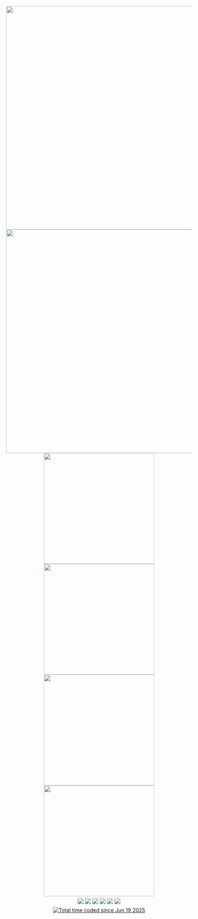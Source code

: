<div align="center">
  <a href="https://github.com/dimkagithub">
    <img src="https://github-readme-stats-dimkagithubvercel.vercel.app/api?username=dimkagithub&show_icons=true&include_all_commits=true&count_private=true&show=reviews,discussions_started,discussions_answered,prs_merged,prs_merged_percentage&theme=solarized-dark&hide_border=true&text_color=869396&text_bold=false&ring_color=ffff00" width="605" />
  </a>
</div>
<div style="height:0px"></div>
<div align="center">
  <a href="https://github.com/dimkagithub">
    <img src="https://github-profile-summary-cards-dimkagithubvercel.vercel.app/api/cards/profile-details?username=dimkagithub&theme=solarized_dark" width="605" />
  </a>
</div>
<div style="height:0px"></div>
<div align="center">
  <a href="https://github.com/dimkagithub" style="display:inline-block;margin-right:0px;">
    <img src="https://github-profile-summary-cards-dimkagithubvercel.vercel.app/api/cards/stats?username=dimkagithub&theme=solarized_dark" width="300" />
  </a>
  <a href="https://github.com/dimkagithub" style="display:inline-block;">
    <img src="https://github-profile-summary-cards-dimkagithubvercel.vercel.app/api/cards/productive-time?username=dimkagithub&theme=solarized_dark&utcOffset=+5" width="300" />
  </a>
</div>
<div style="height:0px"></div>
<div align="center">
  <a href="https://github.com/dimkagithub" style="display:inline-block;margin-right:0px;">
    <img src="https://github-profile-summary-cards-dimkagithubvercel.vercel.app/api/cards/repos-per-language?username=dimkagithub&theme=solarized_dark" width="300" />
  </a>
  <a href="https://github.com/dimkagithub" style="display:inline-block;">
    <img src="https://github-profile-summary-cards-dimkagithubvercel.vercel.app/api/cards/most-commit-language?username=dimkagithub&theme=solarized_dark" width="300" />
  </a>
</div>
<div style="height:5px"></div>
<div align="center" style="font-size:0;">
  <a href="https://github.com/dimkagithub" style="display:inline-block;margin-right:4px;">
    <img src="https://badges.pufler.dev/visits/dimkagithub/dimkagithub?logo=GitHub" />
  </a>
  <a href="https://github.com/dimkagithub" style="display:inline-block;margin-right:4px;">
    <img src="https://badges.pufler.dev/years/dimkagithub?logo=GitHub" />
  </a>
  <a href="https://github.com/dimkagithub?tab=repositories" style="display:inline-block;margin-right:4px;">
    <img src="https://badges.pufler.dev/repos/dimkagithub?logo=GitHub" />
  </a>
  <a href="https://gist.github.com/dimkagithub" style="display:inline-block;margin-right:4px;">
    <img src="https://badges.pufler.dev/gists/dimkagithub?logo=GitHub" />
  </a>
  <a href="https://github.com/dimkagithub" style="display:inline-block;margin-right:4px;">
    <img src="https://badges.pufler.dev/commits/monthly/dimkagithub?logo=GitHub" />
  </a>
  <a href="https://github.com/dimkagithub" style="display:inline-block;">
    <img src="https://badges.pufler.dev/commits/yearly/dimkagithub?logo=GitHub" />
  </a>
</div>
<div style="height:8px"></div>
<div align="center">
  <a href="https://wakatime.com/@84c2e0c5-5028-4205-99e6-0e9700d29d15">
    <img src="https://wakatime.com/badge/user/84c2e0c5-5028-4205-99e6-0e9700d29d15.svg?style=default" alt="Total time coded since Jun 19 2025" />
  </a>
</div>
